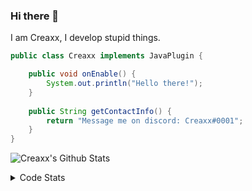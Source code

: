 ### Hi there 👋

I am Creaxx, I develop stupid things. 

```java
public class Creaxx implements JavaPlugin {

    public void onEnable() {
        System.out.println("Hello there!");
    }
    
    public String getContactInfo() {
        return "Message me on discord: Creaxx#0001";
    }
}
```

![Creaxx's Github Stats](https://github-readme-stats.vercel.app/api?username=CreaxxOG&show_icons=true&theme=dark&count_private=true)

<details>
  <summary>Code Stats</summary>

<!--START_SECTION:waka-->
![Code Time](http://img.shields.io/badge/Code%20Time-1%2C035%20hrs%2057%20mins-blue)

![Lines of code](https://img.shields.io/badge/From%20Hello%20World%20I%27ve%20Written-170%20lines%20of%20code-blue)

**🐱 My GitHub Data** 

> 🏆 959 Contributions in the Year 2022
 > 
> 📦 66.1 kB Used in GitHub's Storage 
 > 
> 🚫 Not Opted to Hire
 > 
> 📜 4 Public Repositories 
 > 
> 🔑 2 Private Repositories  
 > 
**I'm an Early 🐤** 

```text
🌞 Morning    40 commits     █░░░░░░░░░░░░░░░░░░░░░░░░   6.18% 
🌆 Daytime    300 commits    ███████████░░░░░░░░░░░░░░   46.37% 
🌃 Evening    294 commits    ███████████░░░░░░░░░░░░░░   45.44% 
🌙 Night      13 commits     ░░░░░░░░░░░░░░░░░░░░░░░░░   2.01%

```
📅 **I'm Most Productive on Saturday** 

```text
Monday       66 commits     ██░░░░░░░░░░░░░░░░░░░░░░░   10.2% 
Tuesday      58 commits     ██░░░░░░░░░░░░░░░░░░░░░░░   8.96% 
Wednesday    85 commits     ███░░░░░░░░░░░░░░░░░░░░░░   13.14% 
Thursday     121 commits    ████░░░░░░░░░░░░░░░░░░░░░   18.7% 
Friday       60 commits     ██░░░░░░░░░░░░░░░░░░░░░░░   9.27% 
Saturday     170 commits    ██████░░░░░░░░░░░░░░░░░░░   26.28% 
Sunday       87 commits     ███░░░░░░░░░░░░░░░░░░░░░░   13.45%

```


📊 **This Week I Spent My Time On** 

```text
💬 Programming Languages: 
Java                     8 hrs 11 mins       ███████████████████████░░   93.51% 
XML                      27 mins             █░░░░░░░░░░░░░░░░░░░░░░░░   5.25% 
YAML                     4 mins              ░░░░░░░░░░░░░░░░░░░░░░░░░   0.86% 
GitIgnore file           1 min               ░░░░░░░░░░░░░░░░░░░░░░░░░   0.3% 
Markdown                 0 secs              ░░░░░░░░░░░░░░░░░░░░░░░░░   0.04%

🔥 Editors: 
IntelliJ                 8 hrs 45 mins       █████████████████████████   100.0%

```

**I Mostly Code in Java** 

```text
Java                     13 repos            ███████████████████░░░░░░   76.47% 
Kotlin                   3 repos             ████░░░░░░░░░░░░░░░░░░░░░   17.65% 
EJS                      1 repo              █░░░░░░░░░░░░░░░░░░░░░░░░   5.88%

```



 Last Updated on 23/12/2022 06:26:16 UTC
<!--END_SECTION:waka-->
</details>
